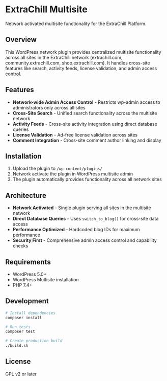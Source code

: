 # ExtraChill Multisite

Network activated multisite functionality for the ExtraChill Platform.

## Overview

This WordPress network plugin provides centralized multisite functionality across all sites in the ExtraChill network (extrachill.com, community.extrachill.com, shop.extrachill.com). It handles cross-site features like search, activity feeds, license validation, and admin access control.

## Features

- **Network-wide Admin Access Control** - Restricts wp-admin access to administrators only across all sites
- **Cross-Site Search** - Unified search functionality across the multisite network
- **Activity Feeds** - Cross-site activity integration using direct database queries
- **License Validation** - Ad-free license validation across sites
- **Comment Integration** - Cross-site comment author linking and display

## Installation

1. Upload the plugin to `/wp-content/plugins/`
2. Network activate the plugin in WordPress multisite admin
3. The plugin automatically provides functionality across all network sites

## Architecture

- **Network Activated** - Single plugin serving all sites in the multisite network
- **Direct Database Queries** - Uses `switch_to_blog()` for cross-site data access
- **Performance Optimized** - Hardcoded blog IDs for maximum performance
- **Security First** - Comprehensive admin access control and capability checks

## Requirements

- WordPress 5.0+
- WordPress Multisite installation
- PHP 7.4+

## Development

```bash
# Install dependencies
composer install

# Run tests
composer test

# Create production build
./build.sh
```

## License

GPL v2 or later